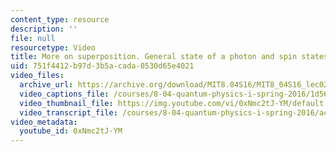 ```yaml
---
content_type: resource
description: ''
file: null
resourcetype: Video
title: More on superposition. General state of a photon and spin states
uid: 751f4412-b97d-3b5a-cada-0530d65e4021
video_files:
  archive_url: https://archive.org/download/MIT8.04S16/MIT8_04S16_lec02_s1_300k.mp4
  video_captions_file: /courses/8-04-quantum-physics-i-spring-2016/1d563288b9cd52ce968e276611be49fa_0xNmc2tJ-YM.vtt
  video_thumbnail_file: https://img.youtube.com/vi/0xNmc2tJ-YM/default.jpg
  video_transcript_file: /courses/8-04-quantum-physics-i-spring-2016/ac30f22a9dcd7d00bdbc775eb06687e8_0xNmc2tJ-YM.pdf
video_metadata:
  youtube_id: 0xNmc2tJ-YM
---
```

